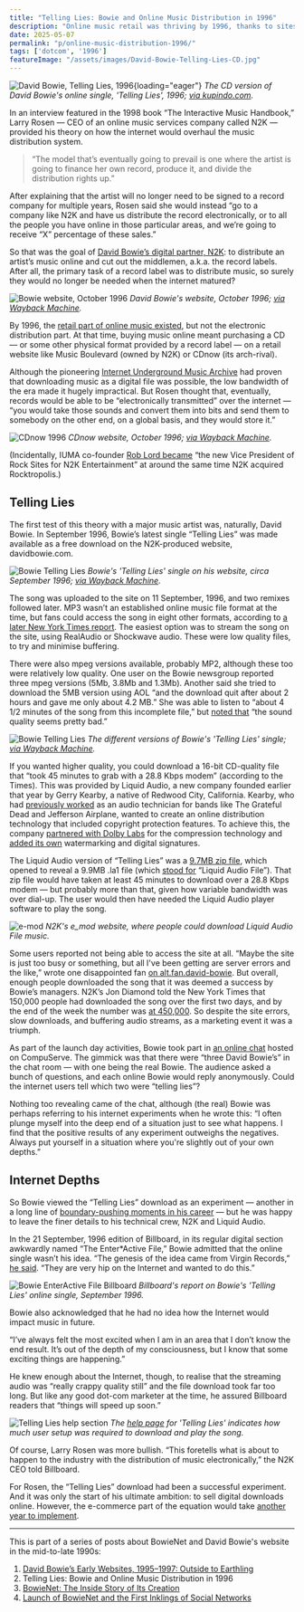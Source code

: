 ```yaml
---
title: "Telling Lies: Bowie and Online Music Distribution in 1996"
description: "Online music retail was thriving by 1996, thanks to sites like Music Boulevard and CDnow. But music downloads and streaming was more of a challenge — as David Bowie discovered in September 1996."
date: 2025-05-07
permalink: "p/online-music-distribution-1996/"
tags: ['dotcom', '1996']
featureImage: "/assets/images/David-Bowie-Telling-Lies-CD.jpg"
---
```


![David Bowie, Telling Lies, 1996](/assets/images/David-Bowie-Telling-Lies-CD.jpg){loading="eager"}
*The CD version of David Bowie's online single, 'Telling Lies', 1996; [via kupindo.com](https://www.kupindo.com/Audio-diskovi/71944641_David-Bowie-Telling-lies-CDS-ORIGINAL).*

In an interview featured in the 1998 book “The Interactive Music Handbook,” Larry Rosen — CEO of an online music services company called N2K — provided his theory on how the internet would overhaul the music distribution system.

> “The model that’s eventually going to prevail is one where the artist is going to finance her own record, produce it, and divide the distribution rights up.” 

After explaining that the artist will no longer need to be signed to a record company for multiple years, Rosen said she would instead “go to a company like N2K and have us distribute the record electronically, or to all the people you have online in those particular areas, and we’re going to receive “X” percentage of these sales.”

So that was the goal of [David Bowie’s digital partner, N2K](/p/david-bowie-website-1995-1997/): to distribute an artist’s music online and cut out the middlemen, a.k.a. the record labels. After all, the primary task of a record label was to distribute music, so surely they would no longer be needed when the internet matured? 

![Bowie website, October 1996](/assets/images/bowie-website-home-oct1996.jpg)
*David Bowie's website, October 1996; [via Wayback Machine](https://web.archive.org/web/19961018163535/http://www.davidbowie.com:80/).*

By 1996, the [retail part of online music existed](/p/state-of-online-music-1996/), but not the electronic distribution part. At that time, buying music online meant purchasing a CD — or some other physical format provided by a record label — on a retail website like Music Boulevard (owned by N2K) or CDnow (its arch-rival). 

Although the pioneering [Internet Underground Music Archive](/p/iuma-1994/) had proven that downloading music as a digital file was possible, the low bandwidth of the era made it hugely impractical. But Rosen thought that, eventually, records would be able to be “electronically transmitted” over the internet — “you would take those sounds and convert them into bits and send them to somebody on the other end, on a global basis, and they would store it.” 

![CDnow 1996](/assets/images/cdnow-oct1996-edited.jpg)
*CDnow website, October 1996; [via Wayback Machine](https://web.archive.org/web/19961031125406/http://cdnow.com/).*

(Incidentally, IUMA co-founder [Rob Lord became](https://groups.google.com/g/alt.fan.david-bowie/c/Jqho_639Z34/m/WwwZNRrQOFsJ?pli=1) “the new Vice President of Rock Sites for N2K Entertainment” at around the same time N2K acquired Rocktropolis.)

## Telling Lies

The first test of this theory with a major music artist was, naturally, David Bowie. In September 1996, Bowie’s latest single “Telling Lies” was made available as a free download on the N2K-produced website, davidbowie.com.

![Bowie Telling Lies](/assets/images/telling-lies-frontpage-1996.jpg)
*Bowie's 'Telling Lies' single on his website, circa September 1996; [via Wayback Machine](https://web.archive.org/web/19970618175936/http://www.davidbowie.com/2.0/history/lies/).*

The song was uploaded to the site on 11 September, 1996, and two remixes followed later. MP3 wasn’t an established online music file format at the time, but fans could access the song in eight other formats, according to [a later New York Times report](https://archive.nytimes.com/www.nytimes.com/library/cyber/digimet/012097digimet.html). The easiest option was to stream the song on the site, using RealAudio or Shockwave audio. These were low quality files, to try and minimise buffering. 

There were also mpeg versions available, probably MP2, although these too were relatively low quality. One user on the Bowie newsgroup reported three mpeg versions (5Mb, 3.8Mb and 1.3Mb). Another said she tried to download the 5MB version using AOL “and the download quit after about 2 hours and gave me only about 4.2 MB.” She was able to listen to “about 4 1/2 minutes of the song from this incomplete file,” but [noted that](https://groups.google.com/g/alt.fan.david-bowie/c/OTosmGXPE28/m/wpeqn_eWj58J) “the sound quality seems pretty bad.” 

![Bowie Telling Lies](/assets/images/bowie-tellinglies-website-1996.jpg)
*The different versions of Bowie's 'Telling Lies' single; [via Wayback Machine](https://web.archive.org/web/19970719174334/http://www.davidbowie.com/2.0/history/lies/para777.html).*

If you wanted higher quality, you could download a 16-bit CD-quality file that “took 45 minutes to grab with a 28.8 Kbps modem” (according to the Times). This was provided by Liquid Audio, a new company founded earlier that year by Gerry Kearby, a native of Redwood City, California. Kearby, who had [previously worked](https://www.wired.com/1997/01/vp-dream-job-liquid-audio/) as an audio technician for bands like The Grateful Dead and Jefferson Airplane, wanted to create an online distribution technology that included copyright protection features. To achieve this, the company [partnered with Dolby Labs](https://archive.org/details/beyondchartsmp3d0000hari/page/62/mode/2up?q=wiser) for the compression technology and [added its own](https://orca.cardiff.ac.uk/id/eprint/116065/1/Rich_Samuels_Thesis_final.pdf) watermarking and digital signatures.

The Liquid Audio version of “Telling Lies” was a [9.7MB zip file](https://web.archive.org/web/19970331054456/http://e-mod.com/), which opened to reveal a 9.9MB .la1 file (which [stood for](https://www.solvusoft.com/en/file-extensions/file-extension-la1/) “Liquid Audio File”). That zip file would have taken at least 45 minutes to download over a 28.8 Kbps modem — but probably more than that, given how variable bandwidth was over dial-up. The user would then have needed the Liquid Audio player software to play the song. 

![e-mod](/assets/images/emod-screenshot.jpg)
*N2K's e_mod website, where people could download Liquid Audio File music.*

Some users reported not being able to access the site at all. “Maybe the site is just too busy or something, but all I've been getting are server errors and the like,” wrote one disappointed fan [on alt.fan.david-bowie](https://groups.google.com/g/alt.fan.david-bowie/c/OTosmGXPE28/m/qK9cZb8Qu3UJ). But overall, enough people downloaded the song that it was deemed a success by Bowie’s managers. N2K’s Jon Diamond told the New York Times that 150,000 people had downloaded the song over the first two days, and by the end of the week the number was [at 450,000](https://archive.nytimes.com/www.nytimes.com/library/cyber/digimet/012097digimet.html). So despite the site errors, slow downloads, and buffering audio streams, as a marketing event it was a triumph.

As part of the launch day activities, Bowie took part in [an online chat](http://www.bowiewonderworld.com/chats/dbchat0996.htm) hosted on CompuServe. The gimmick was that there were “three David Bowie’s” in the chat room — with one being the real Bowie. The audience asked a bunch of questions, and each online Bowie would reply anonymously. Could the internet users tell which two were “telling lies”?

Nothing too revealing came of the chat, although (the real) Bowie was perhaps referring to his internet experiments when he wrote this: “I often plunge myself into the deep end of a situation just to see what happens. I find that the positive results of any experiment outweighs the negatives. Always put yourself in a situation where you're slightly out of your own depths.”

## Internet Depths

So Bowie viewed the “Telling Lies” download as an experiment — another in a long line of [boundary-pushing moments in his career](/p/bowienet-the-inside-story/) — but he was happy to leave the finer details to his technical crew, N2K and Liquid Audio. 

In the 21 September, 1996 edition of Billboard, in its regular digital section awkwardly named “The Enter*Active File,” Bowie admitted that the online single wasn’t his idea. “The genesis of the idea came from Virgin Records,” [he said](https://books.google.co.nz/books?id=wwkEAAAAMBAJ&pg=PA58&lpg=PA58&dq=n2k+david+bowie&source=bl&ots=cZGyS-mFdo&sig=ACfU3U1S2wiOy4xu0DM5g-jnF1ekl9RbyQ&hl=en&sa=X&ved=2ahUKEwiGn-Smh-HnAhX8yDgGHVSpDF0Q6AEwEnoECAoQAQ#v=onepage&q=n2k%20david%20bowie&f=false). “They are very hip on the Internet and wanted to do this.”

![Bowie EnterActive File Billboard](/assets/images/bowie-enteractive-file-sep96.jpg)
*Billboard's report on Bowie's 'Telling Lies' online single, September 1996.*

Bowie also acknowledged that he had no idea how the Internet would impact music in future.

“I’ve always felt the most excited when I am in an area that I don’t know the end result. It’s out of the depth of my consciousness, but I know that some exciting things are happening.”

He knew enough about the Internet, though, to realise that the streaming audio was “really crappy quality still” and the file download took far too long. But like any good dot-com marketer at the time, he assured Billboard readers that “things will speed up soon.”

![Telling Lies help section](/assets/images/telling-lies-instructions-1996.jpg)
*The [help page](https://web.archive.org/web/19970719174427/http://www.davidbowie.com/2.0/history/lies/help.html) for 'Telling Lies' indicates how much user setup was required to download and play the song.*

Of course, Larry Rosen was more bullish. “This foretells what is about to happen to the industry with the distribution of music electronically,” the N2K CEO told Billboard. 

For Rosen, the “Telling Lies” download had been a successful experiment. And it was only the start of his ultimate ambition: to sell digital downloads online. However, the e-commerce part of the equation would take [another year to implement](/p/digital-music-sales-1997/).

***

This is part of a series of posts about BowieNet and David Bowie's website in the mid-to-late 1990s:

1. [David Bowie’s Early Websites, 1995–1997: Outside to Earthling](/p/david-bowie-website-1995-1997/)
2. Telling Lies: Bowie and Online Music Distribution in 1996
3. [BowieNet: The Inside Story of Its Creation](/p/bowienet-the-inside-story/)
4. [Launch of BowieNet and the First Inklings of Social Networks](/p/bowienet-launch-1998/)